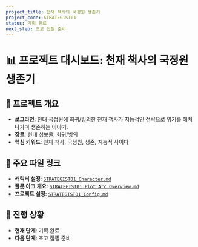 ```yaml
---
project_title: 천재 책사의 국정원 생존기
project_code: STRATEGIST01
status: 기획 완료
next_step: 초고 집필 준비
---
```


# 📊 프로젝트 대시보드: 천재 책사의 국정원 생존기

## 📝 프로젝트 개요

*   **로그라인**: 현대 국정원에 회귀/빙의한 천재 책사가 지능적인 전략으로 위기를 헤쳐나가며 생존하는 이야기.
*   **장르**: 현대 첩보물, 회귀/빙의
*   **핵심 키워드**: 천재 책사, 국정원, 생존, 지능적 사이다

## 🔗 주요 파일 링크

*   **캐릭터 설정**: [`STRATEGIST01_Character.md`](PROJECT_STRATEGIST01/STRATEGIST01_Character.md)
*   **플롯 아크 개요**: [`STRATEGIST01_Plot_Arc_Overview.md`](PROJECT_STRATEGIST01/STRATEGIST01_Plot_Arc_Overview.md)
*   **프로젝트 설정**: [`STRATEGIST01_Config.md`](PROJECT_STRATEGIST01/STRATEGIST01_Config.md)

## 🚀 진행 상황

*   **현재 단계**: 기획 완료
*   **다음 단계**: 초고 집필 준비